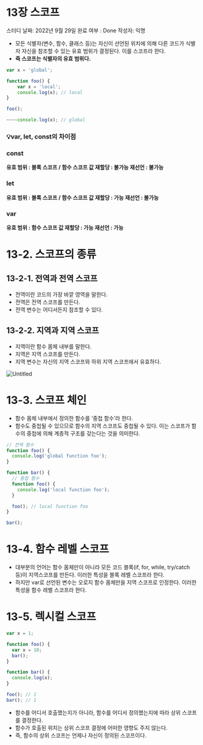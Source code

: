 # 13장 스코프

스터디 날짜: 2022년 9월 29일
완료 여부 : Done
작성자: 익명

- 모든 식별자(변수, 함수, 클래스 등)는 자신이 선언된 위치에 의해 다른 코드가 식별자 자신을 참조할 수 있는 유효 범위가 결정된다. 이를 스코프라 한다.
- **즉 스코프는 식별자의 유효 범위다.**

```jsx
var x = 'global';

function foo() {
	var x = 'local';
	console.log(x); // local
}

foo();

~~~~console.log(x); // global
```

### 💡**var, let, const의 차이점**

### **const**

**유효 범위 : 블록 스코프 / 함수 스코프
값 재할당 : 불가능
재선언 : 불가능**

### **let**

**유효 범위 : 블록 스코프 / 함수 스코프
값 재할당 : 가능
재선언 : 불가능**

### **var**

**유효 범위 : 함수 스코프
값 재할당 : 가능
재선언 : 가능**

# 13-2. 스코프의 종류

## 13-2-1. 전역과 전역 스코프

- 전역이란 코드의 가장 바깥 영역을 말한다.
- 전역은 전역 스코프를 만든다.
- 전역 변수는 어디서든지 참조할 수 있다.

## 13-2-2. 지역과 지역 스코프

- 지역이란 함수 몸체 내부를 말한다.
- 지역은 지역 스코프를 만든다.
- 지역 변수는 자신의 지역 스코프와 하위 지역 스코프에서 유효하다.

![Untitled](13%E1%84%8C%E1%85%A1%E1%86%BC%20%E1%84%89%E1%85%B3%E1%84%8F%E1%85%A9%E1%84%91%E1%85%B3%200f6a9fd9079344c99abe1b6131e86044/Untitled.png)

# 13-3. 스코프 체인

- 함수 몸체 내부에서 정의한 함수를 ‘중첩 함수’라 한다.
- 함수도 중첩될 수 있으므로 함수의 지역 스코프도 중첩될 수 있다. 이는 스코프가 함수의 중첩에 의해 계층적 구조를 갖는다는 것을 의미한다.

```jsx
// 전역 함수
function foo() {
  console.log('global function foo');
}

function bar() {
  // 중첩 함수
  function foo() {
    console.log('local function foo');
  }

  foo(); // local function foo
}

bar();
```

# 13-4. 함수 레벨 스코프

- 대부분의 언어는 함수 몸체만이 아니라 모든 코드 블록(if, for, while, try/catch 등)이 지역스코프를 만든다. 이러한 특성을 블록 레벨 스코프라 한다.
- 하지만 var로 선언된 변수는 오로지 함수 몸체만을 지역 스코프로 인정한다. 이러한 특성을 함수 레벨 스코프라 한다.

# 13-5. 렉시컬 스코프

```jsx
var x = 1;

function foo() {
  var x = 10;
  bar();
}

function bar() {
  console.log(x);
}

foo(); // 1
bar(); // 1
```

- 함수를 어디서 호출했는지가 아니라, 함수를 어디서 정의했는지에 따라 상위 스코프를 결정한다.
- 함수가 호출된 위치는 상위 스코프 결정에 어떠한 영향도 주지 않는다.
- 즉, 함수의 상위 스코프는 언제나 자신이 정의된 스코프이다.